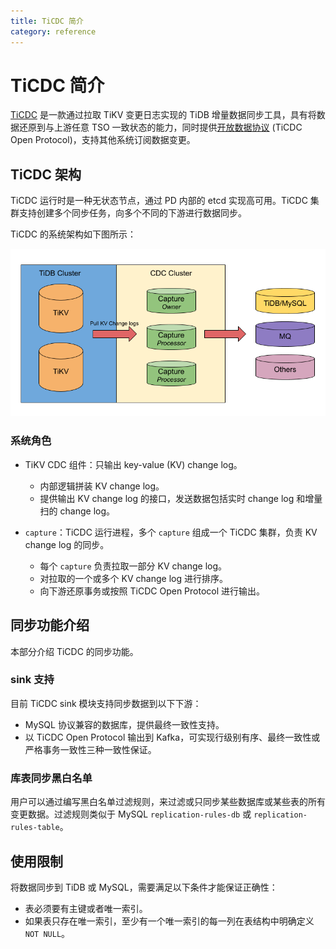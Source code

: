 ```yaml
---
title: TiCDC 简介
category: reference
---
```


# TiCDC 简介

[TiCDC](https://github.com/pingcap/ticdc) 是一款通过拉取 TiKV 变更日志实现的 TiDB 增量数据同步工具，具有将数据还原到与上游任意 TSO 一致状态的能力，同时提供[开放数据协议](/reference/tools/ticdc/open-protocol.md) (TiCDC Open Protocol)，支持其他系统订阅数据变更。

## TiCDC 架构

TiCDC 运行时是一种无状态节点，通过 PD 内部的 etcd 实现高可用。TiCDC 集群支持创建多个同步任务，向多个不同的下游进行数据同步。

TiCDC 的系统架构如下图所示：

![TiCDC architecture](/media/cdc-architecture.png)

### 系统角色

- TiKV CDC 组件：只输出 key-value (KV) change log。
    - 内部逻辑拼装 KV change log。
    - 提供输出 KV change log 的接口，发送数据包括实时 change log 和增量扫的 change log。

- `capture`：TiCDC 运行进程，多个 `capture` 组成一个 TiCDC 集群，负责 KV change log 的同步。
    - 每个 `capture` 负责拉取一部分 KV change log。
    - 对拉取的一个或多个 KV change log 进行排序。
    - 向下游还原事务或按照 TiCDC Open Protocol 进行输出。

## 同步功能介绍

本部分介绍 TiCDC 的同步功能。

### sink 支持

目前 TiCDC sink 模块支持同步数据到以下下游：

- MySQL 协议兼容的数据库，提供最终一致性支持。
- 以 TiCDC Open Protocol 输出到 Kafka，可实现行级别有序、最终一致性或严格事务一致性三种一致性保证。

### 库表同步黑白名单

用户可以通过编写黑白名单过滤规则，来过滤或只同步某些数据库或某些表的所有变更数据。过滤规则类似于 MySQL `replication-rules-db` 或 `replication-rules-table`。

## 使用限制

将数据同步到 TiDB 或 MySQL，需要满足以下条件才能保证正确性：

- 表必须要有主键或者唯一索引。
- 如果表只存在唯一索引，至少有一个唯一索引的每一列在表结构中明确定义 `NOT NULL`。
